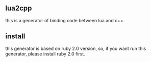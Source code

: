 ## lua2cpp
this is a generator of binding code between lua and c++.

## install
this generator is based on ruby 2.0 version, so, if you want run this generator, please install ruby 2.0 first.
